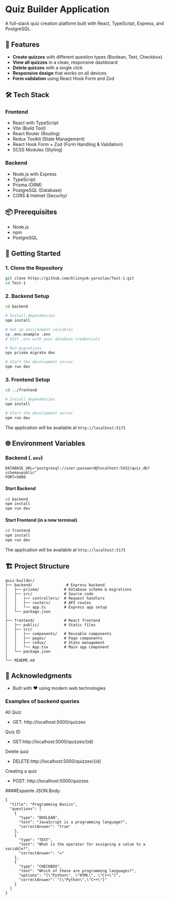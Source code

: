 # Quiz Builder Application

A full-stack quiz creation platform built with React, TypeScript, Express, and PostgreSQL.

## 🚀 Features

- **Create quizzes** with different question types (Boolean, Text, Checkbox)
- **View all quizzes** in a clean, responsive dashboard
- **Delete quizzes** with a single click
- **Responsive design** that works on all devices
- **Form validation** using React Hook Form and Zod

## 🛠 Tech Stack

### Frontend

- React with TypeScript
- Vite (Build Tool)
- React Router (Routing)
- Redux Toolkit (State Management)
- React Hook Form + Zod (Form Handling & Validation)
- SCSS Modules (Styling)

### Backend

- Node.js with Express
- TypeScript
- Prisma (ORM)
- PostgreSQL (Database)
- CORS & Helmet (Security)

## 📦 Prerequisites

- Node.js
- npm
- PostgreSQL

## 🚀 Getting Started

### 1. Clone the Repository

```bash
git clone https://github.com/bliznyuk-yaroslav/Test-1.git
cd Test-1
```

### 2. Backend Setup

```bash
cd backend

# Install dependencies
npm install

# Set up environment variables
cp .env.example .env
# Edit .env with your database credentials

# Run migrations
npx prisma migrate dev

# Start the development server
npm run dev
```

### 3. Frontend Setup

```bash
cd ../frontend

# Install dependencies
npm install

# Start the development server
npm run dev
```

The application will be available at `http://localhost:5173`

## 🌐 Environment Variables

### Backend (`.env`)

```env
DATABASE_URL="postgresql://user:password@localhost:5432/quiz_db?schema=public"
PORT=5000
```

#### Start Backend

```bash
cd backend
npm install
npm run dev
```

#### Start Frontend (in a new terminal)

```bash
cd frontend
npm install
npm run dev
```

The application will be available at `http://localhost:5173`

## 🏗 Project Structure

```
quiz-builder/
├── backend/               # Express backend
│   ├── prisma/           # Database schema & migrations
│   ├── src/              # Source code
│   │   ├── controllers/  # Request handlers
│   │   ├── routers/      # API routes
│   │   └── app.ts        # Express app setup
│   └── package.json
│
├── frontend/             # React frontend
│   ├── public/           # Static files
│   ├── src/
│   │   ├── components/   # Reusable components
│   │   ├── pages/        # Page components
│   │   ├── redux/        # State management
│   │   └── App.tsx       # Main app component
│   └── package.json
│
└── README.md
```

## 🙏 Acknowledgments

- Built with ❤️ using modern web technologies

### Examples of backend queries

All Quiz

- GET: http://localhost:5000/quizzes

Quiz ID

- GET:http://localhost:5000/quizzes/{id}

Delete quiz

- DELETE:http://localhost:5000/quizzes/{id}

Creating a quiz

- POST: http://localhost:5000/quizzes


####Expamle JSON Body:

```
{
  "title": "Programming Basics",
  "questions": [
    {
      "type": "BOOLEAN",
      "text": "JavaScript is a programming language?",
      "correctAnswer": "true"
    },
    {
      "type": "TEXT",
      "text": "What is the operator for assigning a value to a variable?",
      "correctAnswer": "="
    },
    {
      "type": "CHECKBOX",
      "text": "Which of these are programming languages?",
      "options": "[\"Python\", \"HTML\", \"C++\"]",
      "correctAnswer": "[\"Python\",\"C++\"]"
    }
  ]
}
```
